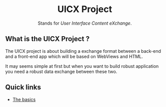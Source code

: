 <h1 align="center">UICX Project</h1>

<p align="center">Stands for <i>User Interface Content eXchange</i>.</p>

## What is the UICX Project ?

The UICX project is about building a exchange format between a back-end and a front-end app which will be based on WebViews and HTML.

It may seems simple at first but when you want to build robust application you need a robust data exchange between these two.

## Quick links

<!-- BLOG-POST-LIST:START -->
- [The basics](https://uicx-project.github.io/basic-concept)
<!-- BLOG-POST-LIST:END -->
